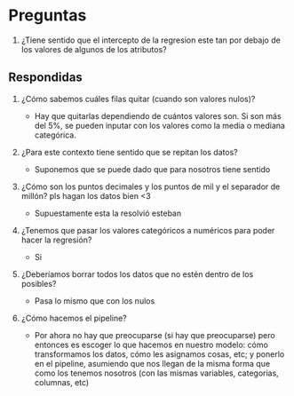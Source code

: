 
# Preguntas

1. ¿Tiene sentido que el intercepto de la regresion este tan por debajo de los valores de algunos de los atributos?

## Respondidas

1. ¿Cómo sabemos cuáles filas quitar (cuando son valores nulos)?
    - Hay que quitarlas dependiendo de cuántos valores son. Si son más del 5%, se pueden inputar con los valores como la media o mediana categórica.

2. ¿Para este contexto tiene sentido que se repitan los datos? 
    - Suponemos que se puede dado que para nosotros tiene sentido 

3. ¿Cómo son los puntos decimales y los puntos de mil y el separador de millón? pls hagan los datos bien <3
    - Supuestamente esta la resolvió esteban

4. ¿Tenemos que pasar los valores categóricos a numéricos para poder hacer la regresión?
    - Si

5. ¿Deberíamos borrar todos los datos que no estén dentro de los posibles?
    - Pasa lo mismo que con los nulos

6. ¿Cómo hacemos el pipeline?
    - Por ahora no hay que preocuparse (si hay que preocuparse) pero entonces es escoger lo que hacemos en nuestro modelo: cómo transformamos los datos, cómo les asignamos cosas, etc; y ponerlo en el pipeline, asumiendo que nos llegan de la misma forma que como los tenemos nosotros (con las mismas variables, categorias, columnas, etc)


